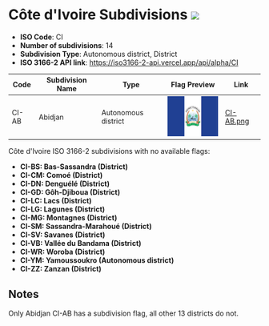 # Côte d'Ivoire Subdivisions ![](https://flagcdn.com/h40/ci.png)

- **ISO Code**: CI
- **Number of subdivisions**: 14
- **Subdivision Type**: Autonomous district, District
- **ISO 3166-2 API link**: https://iso3166-2-api.vercel.app/api/alpha/CI

| Code  | Subdivision Name         | Type | Flag Preview | Link |
|-------|--------------------------|--------------| -------------- |----------|
| CI-AB | Abidjan | Autonomous district | <img src='https://raw.githubusercontent.com/amckenna41/iso3166-flags/main/iso3166-2-flags/CI/CI-AB.png' height='80'> | [CI-AB.png](https://raw.githubusercontent.com/amckenna41/iso3166-flags/main/iso3166-2-flags/CI/CI-AB.png) |

Côte d'Ivoire ISO 3166-2 subdivisions with no available flags:

* **CI-BS: Bas-Sassandra (District)**
* **CI-CM: Comoé (District)**
* **CI-DN: Denguélé (District)**
* **CI-GD: Gôh-Djiboua (District)**
* **CI-LC: Lacs (District)**
* **CI-LG: Lagunes (District)**
* **CI-MG: Montagnes (District)**
* **CI-SM: Sassandra-Marahoué (District)**
* **CI-SV: Savanes (District)**
* **CI-VB: Vallée du Bandama (District)**
* **CI-WR: Woroba (District)**
* **CI-YM: Yamoussoukro (Autonomous district)**
* **CI-ZZ: Zanzan (District)**

## Notes
Only Abidjan CI-AB has a subdivision flag, all other 13 districts do not.